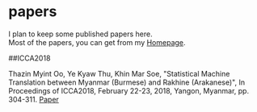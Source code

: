 # papers
I plan to keep some published papers here.  
Most of the papers, you can get from my [Homepage](https://sites.google.com/site/yekyawthunlp/).  

##ICCA2018

Thazin Myint Oo, Ye Kyaw Thu, Khin Mar Soe, "Statistical Machine Translation between Myanmar (Burmese) and Rakhine (Arakanese)", In Proceedings of ICCA2018, February 22-23, 2018, Yangon, Myanmar, pp. 304-311. [Paper](https://github.com/ye-kyaw-thu/papers/blob/master/ICCA2018/16050.camrea-ready.pdf)

